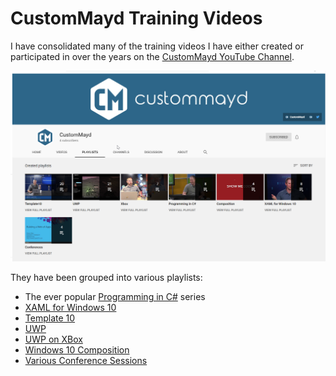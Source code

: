# CustomMayd Training Videos

I have consolidated many of the training videos I have either created or participated in over the years on the [CustomMayd YouTube Channel](https://www.youtube.com/channel/UC-Pl7BhRPcInqv-V1_O3bSA/playlists).

![CustomMayd YouTube Channel](images/2020-06-23-youtube-channel.png)

They have been grouped into various playlists:

* The ever popular [Programming in C#](https://www.youtube.com/playlist?list=PLYnF3WBIsGTrcWyVjzwMYSAQsLTVyhKlR) series
* [XAML for Windows 10](https://www.youtube.com/playlist?list=PLYnF3WBIsGTpSoCNrhIdSQ80wiTtM8yII)
* [Template 10](https://www.youtube.com/playlist?list=PLYnF3WBIsGTr8QAR-S0lrQJk22ot0jK59)
* [UWP](https://www.youtube.com/playlist?list=PLYnF3WBIsGTos7wAKl8XKToClHv5SQ8JV)
* [UWP on XBox](https://www.youtube.com/playlist?list=PLYnF3WBIsGTrzwox6iNDQbRYYWFtPy501)
* [Windows 10 Composition](https://www.youtube.com/playlist?list=PLYnF3WBIsGTraP3P5LnMdTQ5vukg-5FsT)
* [Various Conference Sessions](https://www.youtube.com/playlist?list=PLYnF3WBIsGTrYhJ8lghNwmcCBX0dloK3J)